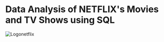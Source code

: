 # Data Analysis of NETFLIX's Movies and TV Shows using SQL 
![Logonetflix]([https://images.app.goo.gl/dYK8HVJQQM9dMdvX9](https://images.app.goo.gl/eJ1wcC41nJDrBZD77))
